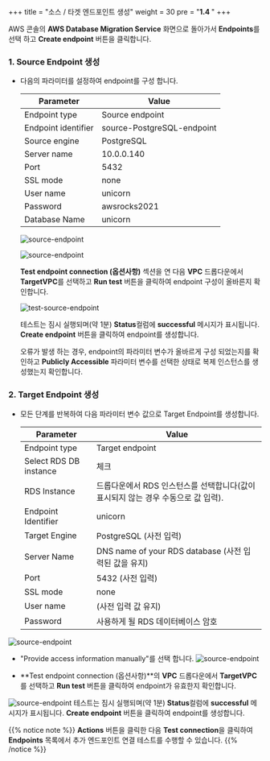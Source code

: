 +++
title = "소스 / 타겟 엔드포인트 생성"
weight = 30
pre = "<b>1.4 </b>"
+++




AWS 콘솔의 **AWS Database Migration Service** 화면으로 돌아가서 **Endpoints**를 선택 하고 **Create endpoint** 버튼을 클릭합니다.

### 1. Source Endpoint 생성

- 다음의 파라미터를 설정하여 endpoint를 구성 합니다.

    | Parameter           | Value                                          |
    | ------------------- | ---------------------------------------------- |
    | Endpoint type       | Source endpoint                                |
    | Endpoint identifier | source-PostgreSQL-endpoint                                |
    | Source engine       | PostgreSQL                                          |
    | Server name         | 10.0.0.140                                            |
    | Port                | 5432                                           |
    | SSL mode            | none                                           |
    | User name           | unicorn                                 |
    | Password            | awsrocks2021                                   |
    | Database Name            | unicorn                                   |

    ![source-endpoint](/db-mig/source-endpoint-1.png)

    ![source-endpoint](/db-mig/source-endpoint-2-privateip.png)

    **Test endpoint connection (옵션사항)** 섹션을 연 다음 **VPC** 드롭다운에서 **TargetVPC**를 선택하고 **Run test** 버튼을 클릭하여 endpoint 구성이 올바른지 확인합니다.

    ![test-source-endpoint](/db-mig/source-endpoint-3.png)

    테스트는 짐시 실행되며(약 1분) **Status**컬럼에 **successful** 메시지가 표시됩니다. **Create endpoint**  버튼을 클릭하여 endpoint를 생성합니다.

    오류가 발생 하는 경우, endpoint의 파라미터 변수가 올바르게 구성 되었는지를 확인하고 **Publicly Accessible** 파라미터 변수를 선택한 상태로 복제 인스턴스를 생성했는지 확인합니다.

### 2. Target Endpoint 생성

- 모든 단계를 반복하여 다음 파라미터 변수 값으로 Target Endpoint를 생성합니다.
  

    | Parameter           | Value                                                 |
    | ------------------- | ----------------------------------------------------- |
    | Endpoint type       | Target endpoint                                       |
    | Select RDS DB instance | 체크                                            |
    | RDS Instance        | 드롭다운에서 RDS 인스턴스를 선택합니다(값이 표시되지 않는 경우 수동으로 값 입력).          |
    | Endpoint Identifier | unicorn                                       |
    | Target Engine       | PostgreSQL (사전 입력)                                                |
    | Server Name         | DNS name of your RDS database (사전 입력된 값을 유지)                             |
    | Port                | 5432     (사전 입력)                                             |
    | SSL mode            | none                                                  |
    | User name           | (사전 입력 값 유지)                                                 |
    | Password            | 사용하게 될 RDS 데이터베이스 암호| (awsrocks2021)

![source-endpoint](/db-mig/target-endpoint-1.png)

- "Provide access information manually"를 선택 합니다.
![source-endpoint](/db-mig/target-endpoint-2.png)

- **Test endpoint connection (옵션사항)**의 **VPC** 드롭다운에서 **TargetVPC**를 선택하고 **Run test** 버튼을 클릭하여 endpoint가 유효한지 확인합니다.

![source-endpoint](/db-mig/target-endpoint-3.png)
    테스트는 짐시 실행되며(약 1분) **Status**컬럼에 **successful** 메시지가 표시됩니다. **Create endpoint**  버튼을 클릭하여 endpoint를 생성합니다.

{{% notice note %}}
**Actions** 버튼을 클릭한 다음 **Test connection**을 클릭하여 **Endpoints** 목록에서 추가 엔드포인트 연결 테스트를 수행할 수 있습니다.
{{% /notice %}}
